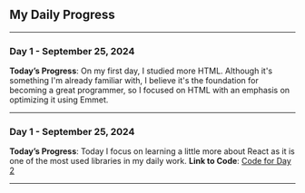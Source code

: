 ## My Daily Progress

---

### Day 1 - September 25, 2024

**Today’s Progress**: On my first day, I studied more HTML. Although it's something I'm already familiar with, I believe it's the foundation for becoming a great programmer, so I focused on HTML with an emphasis on optimizing it using Emmet.

---

### Day 1 - September 25, 2024

**Today’s Progress**: Today I focus on learning a little more about React as it is one of the most used libraries in my daily work.
**Link to Code**: [Code for Day 2](#)

---
